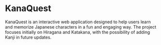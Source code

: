 # KanaQuest
KanaQuest is an interactive web application designed to help users learn and memorize Japanese characters in a fun and engaging way. The project focuses initially on Hiragana and Katakana, with the possibility of adding Kanji in future updates.
